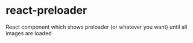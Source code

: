 # react-preloader
React component which shows preloader (or whatever you want) until all images are loaded
